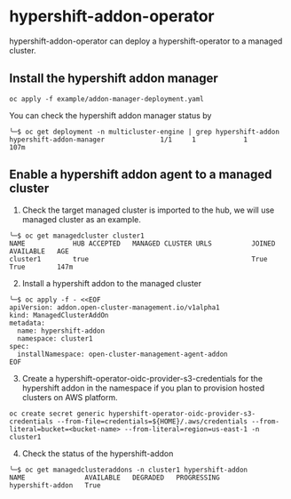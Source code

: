 # hypershift-addon-operator

hypershift-addon-operator can deploy a hypershift-operator to a managed cluster.

## Install the hypershift addon manager

```
oc apply -f example/addon-manager-deployment.yaml
```

You can check the hypershift addon manager status by
```
╰─$ oc get deployment -n multicluster-engine | grep hypershift-addon
hypershift-addon-manager              1/1     1            1           107m
```

## Enable a hypershift addon agent to a managed cluster

1. Check the target managed cluster is imported to the hub, we will use managed cluster <cluster1> as an example.
```
╰─$ oc get managedcluster cluster1
NAME            HUB ACCEPTED   MANAGED CLUSTER URLS          JOINED   AVAILABLE   AGE
cluster1        true                                         True     True        147m
```

2. Install a hypershift addon to the managed cluster <cluster1>
```
╰─$ oc apply -f - <<EOF
apiVersion: addon.open-cluster-management.io/v1alpha1
kind: ManagedClusterAddOn
metadata:
  name: hypershift-addon
  namespace: cluster1
spec:
  installNamespace: open-cluster-management-agent-addon
EOF
```

3. Create a hypershift-operator-oidc-provider-s3-credentials for the hypershift addon in the <cluster1> namespace if you plan to provision hosted clusters on AWS platform.
```
oc create secret generic hypershift-operator-oidc-provider-s3-credentials --from-file=credentials=${HOME}/.aws/credentials --from-literal=bucket=<bucket-name> --from-literal=region=us-east-1 -n cluster1
```

4. Check the status of the hypershift-addon
```
╰─$ oc get managedclusteraddons -n cluster1 hypershift-addon
NAME               AVAILABLE   DEGRADED   PROGRESSING
hypershift-addon   True
```

